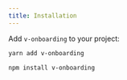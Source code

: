 ```yaml
---
title: Installation
---
```


Add `v-onboarding` to your project:

<code-group>
  <code-block label="Yarn" active>

```bash
yarn add v-onboarding
```

  </code-block>
  <code-block label="NPM">

```bash
npm install v-onboarding
```

  </code-block>
</code-group>
